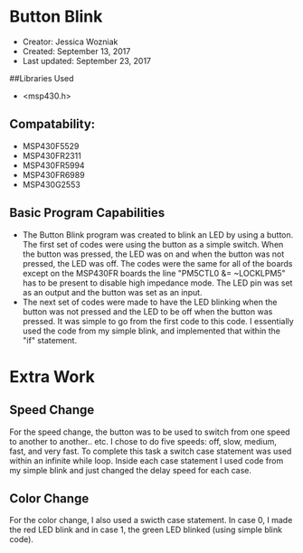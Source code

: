 # Button Blink
* Creator: Jessica Wozniak
* Created: September 13, 2017
* Last updated: September 23, 2017

##Libraries Used
* <msp430.h>

## Compatability:
* MSP430F5529
* MSP430FR2311
* MSP430FR5994
* MSP430FR6989
* MSP430G2553

## Basic Program Capabilities
* The Button Blink program was created to blink an LED by using a button. The first set of codes were using the button as a simple switch. When the button was pressed, the LED was on and when the button was not pressed, the LED was off. The codes were the same for all of the boards except on the MSP430FR boards the line "PM5CTL0 &= ~LOCKLPM5" has to be present to disable high impedance mode. The LED pin was set as an output and the button was set as an input.
* The next set of codes were made to have the LED blinking when the button was not pressed and the LED to be off when the button was pressed. It was simple to go from the first code to this code. I essentially used the code from my simple blink, and implemented that within the "if" statement. 

# Extra Work 
## Speed Change
For the speed change, the button was to be used to switch from one speed to another to another.. etc. I chose to do five speeds: off, slow, medium, fast, and very fast. To complete this task a switch case statement was used within an infinite while loop. Inside each case statement I used code from my simple blink and just changed the delay speed for each case. 
## Color Change 
For the color change, I also used a swicth case statement. In case 0, I made the red LED blink and in case 1, the green LED blinked (using simple blink code).


 